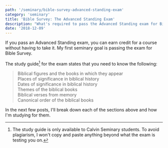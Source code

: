 ```yaml
---
path: '/seminary/bible-survey-advanced-standing-exam'
category: 'seminary'
title: 'Bible Survey: The Advanced Standing Exam'
description: "What's required to pass the Advanced Standing exam for Bible Survey?"
date: '2018-12-09'
---
```


If you pass an Advanced Standing exam, you can earn credit for a course without having to take it.
My first seminary goal is passing the exam for Bible Survey.

The study guide[^1] for the exam states that you need to know the following:

> Biblical figures and the books in which they appear<br>
> Places of significance in biblical history<br>
> Dates of significance in biblical history<br>
> Themes of the biblical books<br>
> Biblical verses from memory<br>
> Canonical order of the biblical books

In the next few posts, I'll break down each of the sections above and how I'm studying for them.

[^1]: The study guide is only available to Calvin Seminary students. To avoid plagiarism, I won't copy and paste anything beyond what the exam is testing you on.
